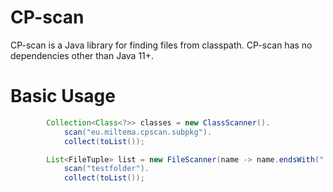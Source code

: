 # CP-scan
CP-scan is a Java library for finding files from classpath. CP-scan has no dependencies other than Java 11+.

# Basic Usage

```java
		Collection<Class<?>> classes = new ClassScanner().
			scan("eu.miltema.cpscan.subpkg").
			collect(toList());
```

```java
		List<FileTuple> list = new FileScanner(name -> name.endsWith(".txt")).
			scan("testfolder").
			collect(toList());
```

